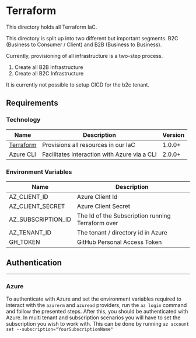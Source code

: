 # Terraform

This directory holds all Terraform IaC.

This directory is split up into two different but important segments. B2C (Business to Consumer / Client) and B2B
(Business to Business).

Currently, provisioning of all infrastructure is a two-step process.

1) Create all B2B Infrastructure
2) Create all B2C Infrastructure

It is currently not possible to setup CICD for the b2c tenant.

## Requirements

### Technology

| Name                                    | Description                                  | Version |
|-----------------------------------------|----------------------------------------------|---------|
| [Terraform](https://www.terraform.io/)  | Provisions all resources in our IaC          | 1.0.0+  |
| Azure CLI                               | Facilitates interaction with Azure via a CLI | 2.0.0+  |

### Environment Variables

| Name               | Description                                       |
|--------------------|---------------------------------------------------|
| AZ_CLIENT_ID       | Azure Client Id                                   |
| AZ_CLIENT_SECRET   | Azure Client Secret                               |
| AZ_SUBSCRIPTION_ID | The Id of the Subscription running Terraform over |
| AZ_TENANT_ID       | The tenant / directory id in Azure                |
| GH_TOKEN           | GitHub Personal Access Token                      |

## Authentication

---

### Azure

To authenticate with Azure and set the environment variables required to interact with the `azurerm` and `azuread`
providers, run the `az login` command and follow the presented steps. After this, you should be authenticated with
Azure. In multi tenant and subscription scenarios you will have to set the subscription you wish to work with.
This can be done by running `az account set --subscription="YourSubscriptionName"`